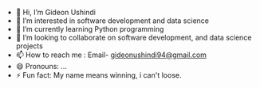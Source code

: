 - 👋 Hi, I’m Gideon Ushindi
- 👀 I’m interested in software development and data science
- 🌱 I’m currently learning  Python programming
- 💞️ I’m looking to collaborate on software development, and data science projects 
- 📫 How to reach me : Email- gideonushindi94@gmail.com
- 😄 Pronouns: ...
- ⚡ Fun fact: My name means winning, i can't loose.

<!---
Gideonngige/Gideonngige is a ✨ special ✨ repository because its `README.md` (this file) appears on your GitHub profile.
You can click the Preview link to take a look at your changes.
--->
